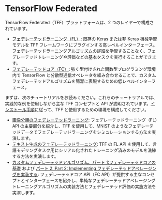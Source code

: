 # TensorFlow Federated

TensorFlow Federated（TFF）プラットフォームは、2 つのレイヤーで構成されています。

- [フェデレーテッドラーニング（FL）](federated_learning.md): 既存の Keras または非 Keras 機械学習モデルを TFF フレームワークにプラグインする高レベルインターフェース。フェデレーテッドラーニングアルゴリズムの詳細を学習することなく、フェデレーテッドトレーニングや評価などの基本タスクを実行することができます。
- [フェデレーテッドコア（FC）](federated_core.md): 強く型付けされた関数型プログラミング環境内で TensorFlow と分散型通信オペレータを組み合わせることで、カスタムフェデレーテッドアルゴリズムを簡潔に表現するための低レベルインターフェース。

まずは、次のチュートリアルをお読みください。これらのチュートリアルでは、実践的な例を使用しながら主な TFF コンセプトと API が説明されています。[インストール手順](install.md)に従って、TFF と使用するための環境を構成してください。

- [画像分類のフェデレーテッドラーニング](tutorials/federated_learning_for_image_classification.ipynb): フェデレーテッドラーニング（FL）API の主要部分を紹介し、TFF を使用して、MNIST のようなフェデレーテッドデータでフェデレーテッドラーニングをシミュレーションする方法を実演します。
- [テキスト生成のフェデレーテッドラーニング](tutorials/federated_learning_for_text_generation.ipynb): TFF の FL API を使用して、言語モデリングタスク用にシリアル化されたトレーニング済みのモデルを洗練する方法を実演します。
- [カスタムフェデレーテッドアルゴリズム、パート 1:フェデレーテッドコアの基礎](tutorials/custom_federated_algorithms_1.ipynb) および [パート 2: Part 2: Implementing フェデレーテッドアベレージングを実装する](tutorials/custom_federated_algorithms_2.ipynb): フェデレーテッドコア API（FC API）が提供する主なコンセプトとインターフェースを紹介し、単純なフェデレーテッドアベレージング トレーニングアルゴリズムの実装方法とフェデレーテッド評価の実施方法を実演します。
